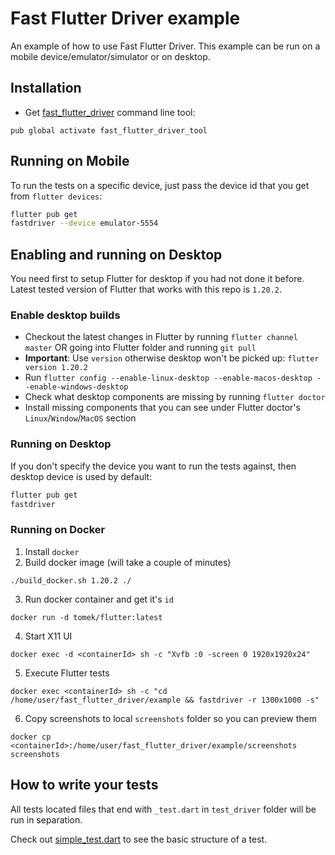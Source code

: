 # Fast Flutter Driver example

An example of how to use Fast Flutter Driver.
This example can be run on a mobile device/emulator/simulator or on desktop.

## Installation
- Get [fast_flutter_driver][fast_flutter_driver] command line tool:
```shell script
pub global activate fast_flutter_driver_tool
```

## Running on Mobile
To run the tests on a specific device, just pass the device id that you get from `flutter devices`:
```bash
flutter pub get
fastdriver --device emulator-5554
```

## Enabling and running on Desktop
You need first to setup Flutter for desktop if you had not done it before.
Latest tested version of Flutter that works with this repo is `1.20.2`.

### Enable desktop builds

* Checkout the latest changes in Flutter by running `flutter channel master` OR going into Flutter folder and running `git pull`
* **Important**: Use `version` otherwise desktop won't be picked up: `flutter version 1.20.2`
* Run `flutter config --enable-linux-desktop --enable-macos-desktop --enable-windows-desktop`
* Check what desktop components are missing by running `flutter doctor`
* Install missing components that you can see under Flutter doctor's  `Linux`/`Window`/`MacOS` section


### Running on Desktop
If you don't specify the device you want to run the tests against, then desktop device is used by default:
```bash
flutter pub get
fastdriver
```


### Running on Docker
1) Install `docker`
2) Build docker image (will take a couple of minutes)
```
./build_docker.sh 1.20.2 ./
```
3) Run docker container and get it's `id`
```
docker run -d tomek/flutter:latest
```
4) Start X11 UI
```
docker exec -d <containerId> sh -c "Xvfb :0 -screen 0 1920x1920x24"
```
5) Execute Flutter tests
```
docker exec <containerId> sh -c "cd /home/user/fast_flutter_driver/example && fastdriver -r 1300x1000 -s"
```
6) Copy screenshots to local `screenshots` folder so you can preview them
```
docker cp <containerId>:/home/user/fast_flutter_driver/example/screenshots screenshots
```



## How to write your tests
All tests located files that end with `_test.dart` in `test_driver` folder will be run in separation.

Check out [simple_test.dart][simple_test] to see the basic structure of a test.


[fast_flutter_driver]: https://github.com/tomaszpolanski/fast_flutter_driver
[simple_test]: test_driver/simple_test.dart